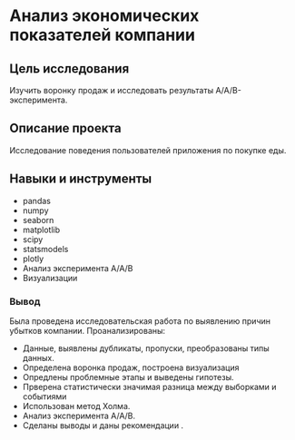 # Анализ экономических показателей компании

## Цель исследования

Изучить воронку продаж и исследовать результаты A/A/B-эксперимента.

## Описание проекта

Исследование поведения пользователей приложения по покупке еды.

## Навыки и инструменты
- pandas
- numpy 
- seaborn
- matplotlib
- scipy
- statsmodels
- plotly
- Анализ эксперимента A/A/B
- Визуализации


### Вывод
Была проведена исследовательская работа по выявлению причин убытков компании. 
Проанализированы:
- Данные, выявлены дубликаты, пропуски, преобразованы типы данных.
- Определена воронка продаж, построена визуализация
- Опредлены проблемные этапы и выведены гипотезы.
- Прверена статистически значимая разница между выборками и событиями
- Использован метод Холма.
- Анализ эксперимента A/A/B.
- Сделаны выводы и даны рекомендации .
